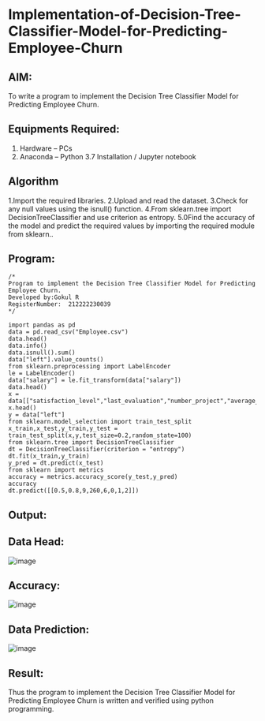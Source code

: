 # Implementation-of-Decision-Tree-Classifier-Model-for-Predicting-Employee-Churn

## AIM:
To write a program to implement the Decision Tree Classifier Model for Predicting Employee Churn.

## Equipments Required:
1. Hardware – PCs
2. Anaconda – Python 3.7 Installation / Jupyter notebook

## Algorithm
1.Import the required libraries.
2.Upload and read the dataset.
3.Check for any null values using the isnull() function.
4.From sklearn.tree import DecisionTreeClassifier and use criterion as entropy.
5.0Find the accuracy of the model and predict the required values by importing the required module from sklearn.. 

## Program:
```
/*
Program to implement the Decision Tree Classifier Model for Predicting Employee Churn.
Developed by:Gokul R
RegisterNumber:  212222230039
*/
```
```
import pandas as pd
data = pd.read_csv("Employee.csv")
data.head()
data.info()
data.isnull().sum()
data["left"].value_counts()
from sklearn.preprocessing import LabelEncoder
le = LabelEncoder()
data["salary"] = le.fit_transform(data["salary"])
data.head()
x = data[["satisfaction_level","last_evaluation","number_project","average_montly_hours","time_spend_company","Work_accident","promotion_last_5years","salary"]]
x.head()
y = data["left"]
from sklearn.model_selection import train_test_split
x_train,x_test,y_train,y_test = train_test_split(x,y,test_size=0.2,random_state=100)
from sklearn.tree import DecisionTreeClassifier
dt = DecisionTreeClassifier(criterion = "entropy")
dt.fit(x_train,y_train)
y_pred = dt.predict(x_test)
from sklearn import metrics
accuracy = metrics.accuracy_score(y_test,y_pred)
accuracy
dt.predict([[0.5,0.8,9,260,6,0,1,2]])

```


## Output:
## Data Head:
![image](https://github.com/ALANZION/Implementation-of-Decision-Tree-Classifier-Model-for-Predicting-Employee-Churn/assets/145743064/eaa5731d-9413-4638-92e4-c93c6b1837fd)
## Accuracy:
![image](https://github.com/ALANZION/Implementation-of-Decision-Tree-Classifier-Model-for-Predicting-Employee-Churn/assets/145743064/de857352-0986-44e4-8a96-e42b9dd72deb)
## Data Prediction:
![image](https://github.com/ALANZION/Implementation-of-Decision-Tree-Classifier-Model-for-Predicting-Employee-Churn/assets/145743064/5ab06940-d549-499d-82ce-2ca8d1b469bd)













## Result:
Thus the program to implement the  Decision Tree Classifier Model for Predicting Employee Churn is written and verified using python programming.
